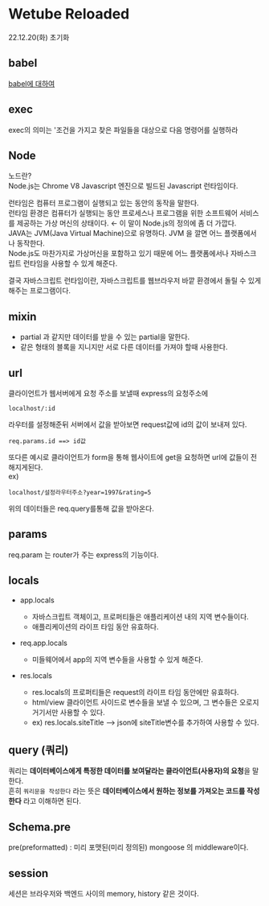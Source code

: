 # Wetube Reloaded

22.12.20(화) 초기화 

## babel

[babel에 대하여](https://www.daleseo.com/js-babel/)
## exec

exec의 의미는 '조건을 가지고 찾은 파일들을 대상으로 다음 명령어를 실행하라

## Node
노드란?  
Node.js는 Chrome V8 Javascript 엔진으로 빌드된 Javascript 런타임이다.  

런타임은 컴퓨터 프로그램이 실행되고 있는 동안의 동작을 말한다.  
런타임 환경은 컴퓨터가 실행되는 동안 프로세스나 프로그램을 위한 소프트웨어 서비스를 제공하는 가상 머신의 상태이다. ← 이 말이 Node.js의 정의에 좀 더 가깝다.  
JAVA는 JVM(Java Virtual Machine)으로 유명하다. JVM 을 깔면 어느 플랫폼에서나 동작한다.  
Node.js도 마찬가지로 가상머신을 포함하고 있기 때문에 어느 플랫폼에서나 자바스크립트 런타임을 사용할 수 있게 해준다.  

결국 자바스크립트 런타임이란, 자바스크립트를 웹브라우저 바깥 환경에서 돌릴 수 있게 해주는 프로그램이다.  
## mixin 
- partial 과 같지만 데이터를 받을 수 있는 partial을 말한다.
- 같은 형태의 블록을 지니지만 서로 다른 데이터를 가져야 할때 사용한다.

## url
클라이언트가 웹서버에게 요청 주소를 보낼때 express의 요청주소에   
```
localhost/:id
```
라우터를 설정해준뒤 서버에서 값을 받아보면 request값에 id의 값이 보내져 있다.
```
req.params.id ==> id값
```
또다른 예시로 클라이언트가 form을 통해 웹사이트에 get을 요청하면 url에 값들이 전해지게된다.  
ex)
```
localhost/설정라우터주소?year=1997&rating=5
```
위의 데이터들은 req.query를통해 값을 받아온다.

## params
req.param 는 router가 주는 express의 기능이다.
## locals

- app.locals
  - 자바스크립트 객체이고, 프로퍼티들은 애플리케이션 내의 지역 변수들이다. 
  - 애플리케이션의 라이프 타임 동안 유효하다.

- req.app.locals
  - 미들웨어에서 app의 지역 변수들을 사용할 수 있게 해준다.

- res.locals
  - res.locals의 프로퍼티들은 request의 라이프 타임 동안에만 유효하다.
  - html/view 클라이언트 사이드로 변수들을 보낼 수 있으며, 그 변수들은 오로지 거기서만 사용할 수 있다.
  - ex) res.locals.siteTitle --> json에 siteTitle변수를 추가하여 사용할 수 있다.

## query (쿼리)
쿼리는 **데이터베이스에게 특정한 데이터를 보여달라는 클라이언트(사용자)의 요청**을 말한다.  
흔히 `쿼리문을 작성한다` 라는 뜻은 **데이터베이스에서 원하는 정보를 가져오는 코드를 작성한다** 라고 이해하면 된다.  

## Schema.pre
pre(preformatted) : 미리 포맷된(미리 정의된)
mongoose 의 middleware이다.

## session
세션은 브라우저와 백엔드 사이의 memory, history 같은 것이다.